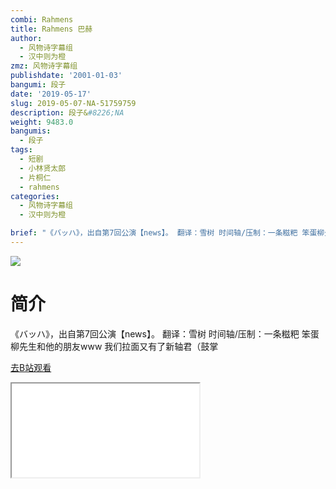 ```yaml
---
combi: Rahmens
title: Rahmens 巴赫
author:
  - 风物诗字幕组
  - 汉中则为橙
zmz: 风物诗字幕组
publishdate: '2001-01-03'
bangumi: 段子
date: '2019-05-17'
slug: 2019-05-07-NA-51759759
description: 段子&#8226;NA
weight: 9483.0
bangumis:
  - 段子
tags:
  - 短剧
  - 小林贤太郎
  - 片桐仁
  - rahmens
categories:
  - 风物诗字幕组
  - 汉中则为橙

brief: "《バッハ》，出自第7回公演【news】。 翻译：雪树 时间轴/压制：一条糍粑 笨蛋柳先生和他的朋友www 我们拉面又有了新轴君（鼓掌"
---
```

![](https://raw.githubusercontent.com/tcgriffith/owaraisite/master/static/tmpimg/ce4aab9badf88c5492542fcc5df537bfaf5284be.jpg.480.jpg)
# 简介  
《バッハ》，出自第7回公演【news】。
翻译：雪树 时间轴/压制：一条糍粑
笨蛋柳先生和他的朋友www
我们拉面又有了新轴君（鼓掌  

[去B站观看](https://www.bilibili.com/video/av51759759/)
<div class ="resp-container"><iframe class="testiframe" src="//player.bilibili.com/player.html?aid=51759759"", scrolling="no", allowfullscreen="true" > </iframe></div> 
